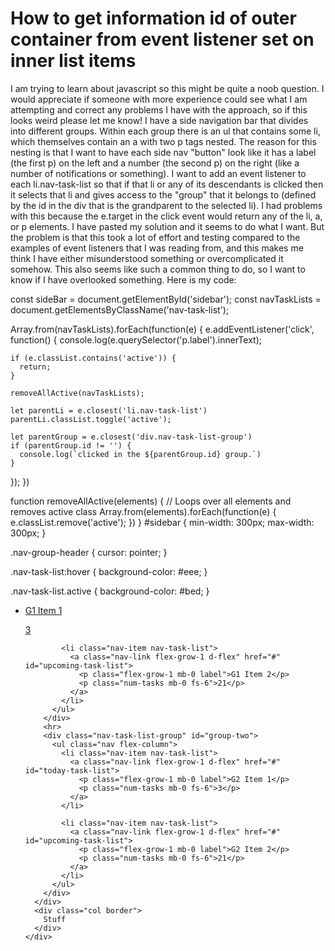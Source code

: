 
# How to get information id of outer container from event listener set on inner list items

I am trying to learn about javascript so this might be quite a noob question. I would appreciate if someone with more experience could see what I am attempting and correct any problems I have with the approach, so if this looks weird please let me know!
I have a side navigation bar that divides into different groups. Within each group there is an ul that contains some li, which themselves contain an a with two p tags nested. The reason for this nesting is that I want to have each side nav "button" look like it has a label (the first p) on the left and a number (the second p) on the right (like a number of notifications or something).
I want to add an event listener to each li.nav-task-list so that if that li or any of its descendants is clicked then it selects that li and gives access to the "group" that it belongs to (defined by the id in the div that is the grandparent to the selected li). I had problems with this because the e.target in the click event would return any of the li, a, or p elements.
I have pasted my solution and it seems to do what I want. But the problem is that this took a lot of effort and testing compared to the examples of event listeners that I was reading from, and this makes me think I have either misunderstood something or overcomplicated it somehow. This also seems like such a common thing to do, so I want to know if I have overlooked something.
Here is my code:


const sideBar = document.getElementById('sidebar');
const navTaskLists = document.getElementsByClassName('nav-task-list');

Array.from(navTaskLists).forEach(function(e) {
  e.addEventListener('click', function() {
    console.log(e.querySelector('p.label').innerText);

    if (e.classList.contains('active')) {
      return;
    }

    removeAllActive(navTaskLists);

    let parentLi = e.closest('li.nav-task-list')
    parentLi.classList.toggle('active');

    let parentGroup = e.closest('div.nav-task-list-group')
    if (parentGroup.id != '') {
      console.log(`clicked in the ${parentGroup.id} group.`)
    }
  });
})

function removeAllActive(elements) {
  // Loops over all elements and removes active class
  Array.from(elements).forEach(function(e) {
    e.classList.remove('active');
  })
}
#sidebar {
  min-width: 300px;
  max-width: 300px;
}

.nav-group-header {
  cursor: pointer;
}

.nav-task-list:hover {
  background-color: #eee;
}

.nav-task-list.active {
  background-color: #bed;
}
<!DOCTYPE html>
<html lang="en">

<head>
  <meta charset="UTF-8">
  <meta http-equiv="X-UA-Compatible" content="IE=edge">
  <meta name="viewport" content="width=device-width, initial-scale=1.0">
  <!-- Bootstrap CSS -->
  <link href="https://cdn.jsdelivr.net/npm/bootstrap@5.2.2/dist/css/bootstrap.min.css" rel="stylesheet" integrity="sha384-Zenh87qX5JnK2Jl0vWa8Ck2rdkQ2Bzep5IDxbcnCeuOxjzrPF/et3URy9Bv1WTRi" crossorigin="anonymous">

  <!-- Fontawesome -->
  <link rel="stylesheet" href="https://cdnjs.cloudflare.com/ajax/libs/font-awesome/6.2.0/css/all.min.css" integrity="sha512-xh6O/CkQoPOWDdYTDqeRdPCVd1SpvCA9XXcUnZS2FmJNp1coAFzvtCN9BmamE+4aHK8yyUHUSCcJHgXloTyT2A==" crossorigin="anonymous" referrerpolicy="no-referrer"
  />

  <title>Document</title>
</head>

<body>

  <div class="container-fluid">
    <div class="row">
      <div class="col border" id="sidebar">
        <div class="nav-task-list-group" id="group-one">
          <ul class="nav flex-column">
            <li class="nav-item nav-task-list">
              <a class="nav-link flex-grow-1 d-flex" href="#" id="today-task-list">
                <p class="flex-grow-1 mb-0 label">G1 Item 1</p>
                <p class="num-tasks mb-0 fs-6">3</p>
              </a>
            </li>

            <li class="nav-item nav-task-list">
              <a class="nav-link flex-grow-1 d-flex" href="#" id="upcoming-task-list">
                <p class="flex-grow-1 mb-0 label">G1 Item 2</p>
                <p class="num-tasks mb-0 fs-6">21</p>
              </a>
            </li>
          </ul>
        </div>
        <hr>
        <div class="nav-task-list-group" id="group-two">
          <ul class="nav flex-column">
            <li class="nav-item nav-task-list">
              <a class="nav-link flex-grow-1 d-flex" href="#" id="today-task-list">
                <p class="flex-grow-1 mb-0 label">G2 Item 1</p>
                <p class="num-tasks mb-0 fs-6">3</p>
              </a>
            </li>

            <li class="nav-item nav-task-list">
              <a class="nav-link flex-grow-1 d-flex" href="#" id="upcoming-task-list">
                <p class="flex-grow-1 mb-0 label">G2 Item 2</p>
                <p class="num-tasks mb-0 fs-6">21</p>
              </a>
            </li>
          </ul>
        </div>
      </div>
      <div class="col border">
        Stuff
      </div>
    </div>
  </div>

  <!-- JavaScript Bundle with Popper -->
  <script src="https://cdn.jsdelivr.net/npm/bootstrap@5.2.2/dist/js/bootstrap.bundle.min.js" integrity="sha384-OERcA2EqjJCMA+/3y+gxIOqMEjwtxJY7qPCqsdltbNJuaOe923+mo//f6V8Qbsw3" crossorigin="anonymous"></script>
</body>

</html>




        